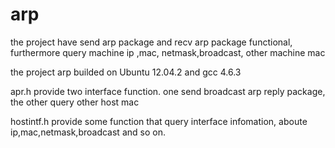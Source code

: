 # arp
the project have send arp package and recv arp package functional, furthermore query machine ip ,mac, netmask,broadcast, other machine mac

the project arp builded on Ubuntu 12.04.2 and gcc 4.6.3

apr.h provide two interface function. one send broadcast arp reply package, the other query other host mac

hostintf.h provide some function that query interface infomation, aboute ip,mac,netmask,broadcast and so on.

